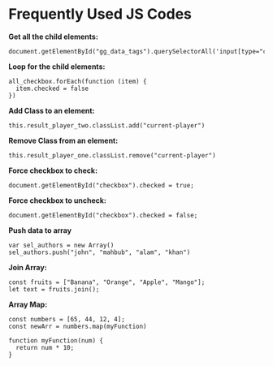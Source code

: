 # Frequently Used JS Codes

<b>Get all the child elements:</b>
<pre><code>document.getElementById("gg_data_tags").querySelectorAll('input[type="checkbox"]')
</pre></code>

<b>Loop for the child elements:</b>
<pre><code>all_checkbox.forEach(function (item) {
  item.checked = false
})
</pre></code>


<b>Add Class to an element:</b>
<pre><code>this.result_player_two.classList.add("current-player")
</pre></code>

<b>Remove Class from an element:</b>
<pre><code>this.result_player_one.classList.remove("current-player")
</pre></code>


<b>Force checkbox to check:</b>
<pre><code>document.getElementById("checkbox").checked = true;
</pre></code>

<b>Force checkbox to uncheck:</b>
<pre><code>document.getElementById("checkbox").checked = false;
</pre></code>

<b>Push data to array </b>

<pre><code>var sel_authors = new Array()
sel_authors.push("john", "mahbub", "alam", "khan")
</pre></code>

<b>Join Array:</b>

<pre><code>const fruits = ["Banana", "Orange", "Apple", "Mango"];
let text = fruits.join(); 
</pre></code>

<b>Array Map:</b>

<pre><code>const numbers = [65, 44, 12, 4];
const newArr = numbers.map(myFunction)

function myFunction(num) {
  return num * 10;
}
</pre></code>
